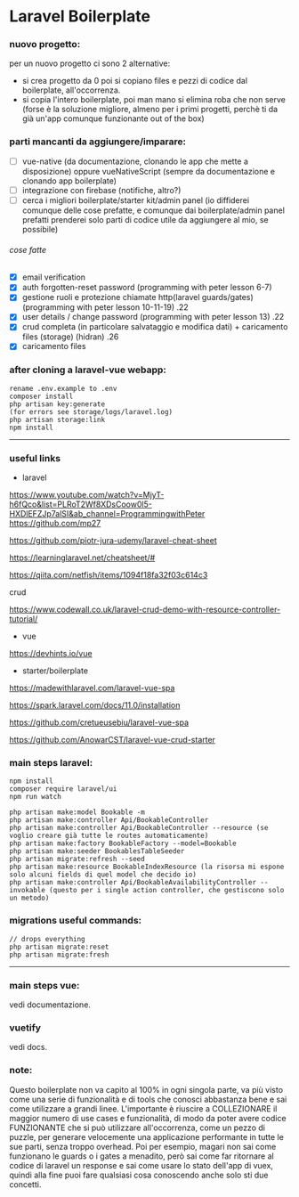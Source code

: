 # Laravel Boilerplate

### nuovo progetto:

per un nuovo progetto ci sono 2 alternative:

-   si crea progetto da 0 poi si copiano files e pezzi di codice dal boilerplate, all'occorrenza.
-   si copia l'intero boilerplate, poi man mano si elimina roba che non serve (forse è la soluzione migliore, almeno per i primi progetti, perchè ti da già un'app comunque funzionante out of the box)

### parti mancanti da aggiungere/imparare:

-   [ ] vue-native (da documentazione, clonando le app che mette a disposizione) oppure vueNativeScript (sempre da documentazione e clonando app boilerplate)
-   [ ] integrazione con firebase (notifiche, altro?)
-   [ ] cerca i migliori boilerplate/starter kit/admin panel (io diffiderei comunque delle cose prefatte, e comunque dai boilerplate/admin panel prefatti prenderei solo parti di codice utile da aggiungere al mio, se possibile)

###### cose fatte

-   [x] email verification
-   [x] auth forgotten-reset password (programming with peter lesson 6-7)
-   [x] gestione ruoli e protezione chiamate http(laravel guards/gates) (programming with peter lesson 10-11-19) .22
-   [x] user details / change password (programming with peter lesson 13) .22
-   [x] crud completa (in particolare salvataggio e modifica dati) + caricamento files (storage) (hidran) .26
-   [x] caricamento files

### after cloning a laravel-vue webapp:

```
rename .env.example to .env
composer install
php artisan key:generate
(for errors see storage/logs/laravel.log)
php artisan storage:link
npm install
```

---

### useful links

-   laravel

https://www.youtube.com/watch?v=MjyT-h6fQco&list=PLRoT2Wf8XDsCoow0l5-HXDlEFZJp7alSI&ab_channel=ProgrammingwithPeter
https://github.com/mp27

https://github.com/piotr-jura-udemy/laravel-cheat-sheet

https://learninglaravel.net/cheatsheet/#

https://qiita.com/netfish/items/1094f18fa32f03c614c3

crud

https://www.codewall.co.uk/laravel-crud-demo-with-resource-controller-tutorial/

-   vue

https://devhints.io/vue

-   starter/boilerplate

https://madewithlaravel.com/laravel-vue-spa

https://spark.laravel.com/docs/11.0/installation

https://github.com/cretueusebiu/laravel-vue-spa

https://github.com/AnowarCST/laravel-vue-crud-starter

### main steps laravel:

```
npm install
composer require laravel/ui
npm run watch

php artisan make:model Bookable -m
php artisan make:controller Api/BookableController
php artisan make:controller Api/BookableController --resource (se voglio creare già tutte le routes automaticamente)
php artisan make:factory BookableFactory --model=Bookable
php artisan make:seeder BookablesTableSeeder
php artisan migrate:refresh --seed
php artisan make:resource BookableIndexResource (la risorsa mi espone solo alcuni fields di quel model che decido io)
php artisan make:controller Api/BookableAvailabilityController --invokable (questo per i single action controller, che gestiscono solo un metodo)
```

### migrations useful commands:

```
// drops everything
php artisan migrate:reset
php artisan migrate:fresh

```

---

### main steps vue:

vedi documentazione.

### vuetify

vedi docs.

### note:

Questo boilerplate non va capito al 100% in ogni singola parte, va più visto come una serie
di funzionalità e di tools che conosci abbastanza bene e sai come utilizzare a grandi linee.
L'importante è riuscire a COLLEZIONARE il maggior numero di use cases e funzionalità, di modo da poter avere codice FUNZIONANTE che si può utilizzare all'occorrenza, come un pezzo di puzzle, per generare velocemente una applicazione performante in tutte le sue parti, senza troppo overhead.
Poi per esempio, magari non sai come funzionano le guards o i gates a menadito, però sai come far ritornare al codice di laravel un response e sai come usare lo stato dell'app di vuex, quindi alla fine puoi fare qualsiasi cosa conoscendo anche solo sti due concetti.
